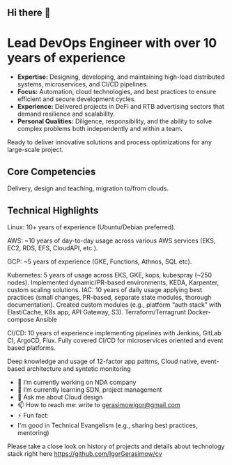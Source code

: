 ## Hi there 👋

# Lead DevOps Engineer with over 10 years of experience

- **Expertise:** Designing, developing, and maintaining high-load distributed systems, microservices, and CI/CD pipelines.
- **Focus:** Automation, cloud technologies, and best practices to ensure efficient and secure development cycles.
- **Experience:** Delivered projects in DeFi and RTB advertising sectors that demand resilience and scalability.
- **Personal Qualities:** Diligence, responsibility, and the ability to solve complex problems both independently and within a team.

Ready to deliver innovative solutions and process optimizations for any large-scale project.



## Core Competencies


Delivery, design and teaching, migration to/from clouds.


## Technical Highlights


Linux: 10+ years of experience (Ubuntu/Debian preferred).


AWS: ~10 years of day-to-day usage across various AWS services (EKS, EC2, RDS, EFS, CloudAPI, etc.).


GCP: ~5 years of experience (GKE, Functions, Athnos, SQL etc).


Kubernetes: 5 years of usage across EKS, GKE, kops, kubespray (~250 nodes). Implemented dynamic/PR-based environments, KEDA, Karpenter, custom scaling solutions.
IAC: 10 years of daily usage applying best practices (small changes, PR-based, separate state modules, thorough documentation). Created custom modules (e.g., platform “auth stack” with ElastiCache, K8s app, API Gateway, S3).
    Terraform/Terragrunt
    Docker-compose 
    Ansible


CI/CD: 10 years of experience implementing pipelines with Jenkins, GitLab CI, ArgoCD, Flux. Fully covered CI/CD for microservices oriented and event based platforms.



Deep knowledge and usage of 12-factor app pattrns, Cloud native, event-based architecture and syntetic monitoring



- 🔭 I’m currently working on NDA company
- 🌱 I’m currently learning SDN, project management 
- 💬 Ask me about Cloud design
- 📫 How to reach me: write to gerasimowigor@gmail.com
- ⚡ Fun fact: 
- I'm good in Technical Evangelism (e.g., sharing best practices, mentoring)

Please take a close look on history of projects and details about technology stack right here https://github.com/IgorGerasimow/cv
